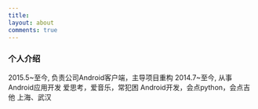 ```yaml
---
title: 
layout: about
comments: true
---
```


### 个人介绍
2015.5~至今, 负责公司Android客户端，主导项目重构
2014.7~至今, 从事Android应用开发
爱思考，爱音乐，常犯困
Android开发，会点python，会点吉他
上海、武汉
